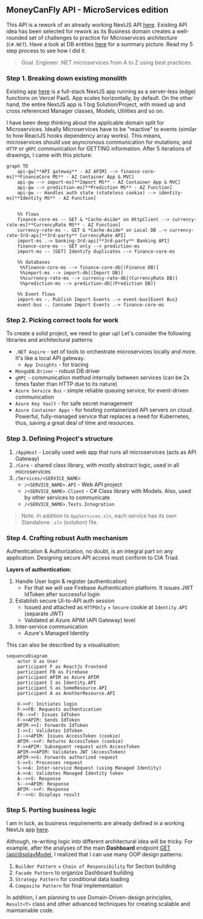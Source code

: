## MoneyCanFly API - MicroServices edition

This API is a rework of an already working NextJS API [here](https://github.com/armandasalmd/money-can-fly/tree/production/src/pages/api). Existing API idea has been selected for rework as its Business domain creates a well-rounded set of challenges to practice for Microservices architecture (`C#.NET`).
Have a look at DB entities [here](https://github.com/armandasalmd/money-can-fly/tree/production/src/server/models/mongo) for a summary picture. Read my 5 step process to see how I did it.

> Goal. Engineer .NET microservices from A to Z using best practices.

### Step 1. Breaking down existing monolith

Existing app [here](https://github.com/armandasalmd/money-can-fly/tree/production/src/pages/api) is a full-stack NextJS app running as a server-less (edge) functions on Vercel PaaS. App scales horizontally, by default. On the other hand, the entire NextJS app is 1 big Solution/Project, with mixed up and cross referenced Manager classes, Models, Utilities and so on.

I have been deep thinking about the applicable domain split for Microservices.
Ideally Microservices have to be "reactive" to events (similar to how ReactJS hooks dependency array works). This means, microservices should use asyncronous communication for mutations; and `HTTP` or `gRPC` communication for GETTING information. After 5 iterations of drawings, I came with this picture:

```mermaid
graph TD
    api-gw[**API gateway** - AZ APIM] --> finance-core-ms[**FinanceCore MS** - AZ Container App & MVC]
    api-gw --> import-ms[**Import MS** - AZ Container App & MVC]
    api-gw --> prediction-ms[**Prediction MS** - AZ Function]
    api-gw -- Handles auth state (stateless cookie) --> identity-ms[**Identity MS** - AZ Function]
    
    
    %% flows
    finance-core-ms -- GET & *Cache-Aside* on HttpClient --> currency-rate-ms[**CurrencyRate MS** - AZ Function]
    currency-rate-ms -. GET & *Cache-Aside* on Local DB .-> currency-rate-3rd-api[**3rd-party** CurrencyRate API]
    import-ms .-> banking-3rd-api[**3rd-party** Banking API]
    finance-core-ms -- GET only --> prediction-ms
    import-ms -- [GET] Identify duplicates --> finance-core-ms
    
    %% databases
     %%finance-core-ms --> finance-core-db[(Finance DB)]
     %%import-ms --> import-db[(Import DB)]
     %%currency-rate-ms --> currency-rate-db[(CurrencyRate DB)]
     %%prediction-ms --> prediction-db[(Prediction DB)]
    
    %% Event flows
    import-ms -. Publish Import Events .-> event-bus{Event Bus}
    event-bus -. Consume Import Events .-> finance-core-ms
```

### Step 2. Picking correct tools for work

To create a solid project, we need to gear up! Let's consider the following libraries and architectural patterns

- `.NET Aspire` - set of tools to orchestrate microservices locally and more. It's like a local API gateway. 
  - `App Insights` - for tracing
- `MongoDB.Driver` - robust DB driver
- `gRPC` - communication method internally between services (can be 2x times faster than HTTP due to its nature)
- `Azure Service Bus` - simple reliable queuing service, for event-driven communication
- `Azure Key Vault` - for safe secret management
- `Azure Container Apps` - for hosting containerized API servers on cloud. Powerful, fully-managed service that replaces a need for Kubernetes, thus, saving a great deal of time and resources.

### Step 3. Defining Project's structure

1. `/AppHost` - Locally used web app that runs all microservices (acts as API Gateway)
2. `/Core` - shared class library, with mostly abstract logic, used in all microservices
3. `/Services/<SERVICE_NAME>`
    - `/<SERVICE_NAME>.API` - Web API project
    - `/<SERVICE_NAME>.Client` - C# Class library with Models. Also, used by other services to communicate
    - `/<SERVICE_NAME>.Tests.Integration`

> Note. In addition to `AppServices.sln`, each service has its own Standalone `.sln` (solution) file.

### Step 4. Crafting robust Auth mechanism

Authentication & Authorization, no doubt, is an integral part on any application. Designing secure API access must conform to CIA Triad.

**Layers of authentication:**
1. Handle User login & register (authentication)
    - For that we will use Firebase Authentication platform. It issues JWT IdToken after successful login
2. Establish secure UI-to-API auth session
    - Issued and attached as `HTTPOnly` + `Secure` cookie at `Identity.API` (separate JWT)
    - Validated at Azure APIM (API Gateway) level
3. Inter-service communication
    - Azure's Managed Identity

This can also be described by a visualisation:

```mermaid
sequenceDiagram
    actor U as User
    participant F as ReactJs Frontend
    participant FB as Firebase
    participant APIM as Azure APIM
    participant I as Identity.API
    participant S as SomeResource.API
    participant A as AnotherResource.API

    U->>F: Initiates login
    F->>FB: Requests authentication
    FB-->>F: Issues IdToken
    F->>APIM: Sends IdToken
    APIM->>I: Forwards IdToken
    I->>I: Validates IdToken
    I-->>APIM: Issues AccessToken (cookie)
    APIM-->>F: Returns AccessToken (cookie)
    F->>APIM: Subsequent request with AccessToken
    APIM->>APIM: Validates JWT (AccessToken)
    APIM->>S: Forwards authorized request
    S->>S: Processes request
    S->>A: Inter-service Request (using Managed Identity)
    A->>A: Validates Managed Identity token
    A-->>S: Response
    S-->>APIM: Response
    APIM-->>F: Response
    F-->>U: Displays result
```

### Step 5. Porting business logic

I am in luck, as business requirements are already defined in a working NextJs app [here](https://github.com/armandasalmd/money-can-fly/tree/production/src/pages/api).

Although, re-writing logic into different architectural idea will be tricky. For example, after the analyses of the main **Dashboard** endpoint [GET /api/displayModel](https://github.com/armandasalmd/money-can-fly/blob/production/src/pages/api/dashboard/displayModel.ts), I realized that I can use many OOP design patterns:

1. `Builder Pattern` + `Chain of Responsibility` for Section building
2. `Facade Pattern` to organize Dashboard building
3. `Strategy Pattern` for conditional data loading
4. `Composite Pattern` for final implementation

In addition, I am planning to use Domain-Driven-design principles, `Result<T>` class and other advanced techniques for creating scalable and maintainable code.
